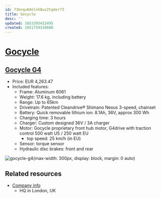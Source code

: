 ```yaml
---
id: 73bnqu68nlnh8uv2tqder73
title: Gocycle
desc: ''
updated: 1653395432495
created: 1651759316600
---
```

# [Gocycle](https://gocycle.com/?noredirect=true#intro)

## [Gocycle G4](https://gocycle.com/eu/webstore/gocycles/gocycle-g4/)

- Price: EUR 4,263.47
- Included features:
    - Frame: Aluminum 6061
    - Weight: 17.6 kg, including battery
    - Range: Up to 65km
    - Drivetrain: Patented Cleandrive® Shimano Nexus 3-speed, chainset
    - Battery: Quick removable lithium ion: 8.1Ah, 36V, approx 300 Wh
    - Charging time: 3 hours
    - Charger: Custom designed 36V / 3A charger
    - Motor: Gocycle proprietary front hub motor, G4drive with traction control 500 watt US / 250 watt EU
        - top speed: 25 km/h (in EU)
    - Sensor: torque sensor
    - Hydraulic disc brakes: front and rear

![gocycle-g4](https://th.bing.com/th/id/OIP.Bx5_kghDbe1ritbkXPJ96gHaE0?pid=ImgDet&w=203&h=135.29950000000002&c=7&dpr=1,25){max-width: 300px, display: block, margin: 0 auto}

## Related resources

- [Company info](https://gocycle.com/about/)
    - HQ in London, UK
